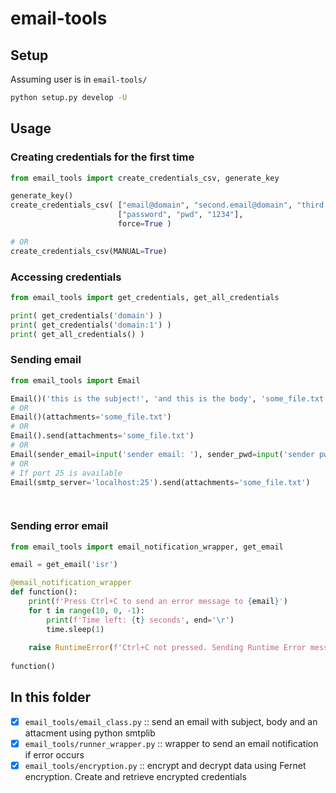 # email-tools

## Setup

Assuming user is in `email-tools/`

```bash
python setup.py develop -U
```

## Usage

### Creating credentials for the first time

```python
from email_tools import create_credentials_csv, generate_key

generate_key()
create_credentials_csv( ["email@domain", "second.email@domain", "third.email.email@different.domain"], 
                        ["password", "pwd", "1234"], 
                        force=True )

# OR
create_credentials_csv(MANUAL=True)
```

### Accessing credentials

```python
from email_tools import get_credentials, get_all_credentials

print( get_credentials('domain') )
print( get_credentials('domain:1') )
print( get_all_credentials() )
```

### Sending email

```python
from email_tools import Email

Email()('this is the subject!', 'and this is the body', 'some_file.txt')
# OR
Email()(attachments='some_file.txt')
# OR
Email().send(attachments='some_file.txt')
# OR
Email(sender_email=input('sender email: '), sender_pwd=input('sender pwd: ')).send(attachments='tools/some_file.txt')
# OR
# If port 25 is available
Email(smtp_server='localhost:25').send(attachments='some_file.txt')

    
```

### Sending error email

```python
from email_tools import email_notification_wrapper, get_email

email = get_email('isr')

@email_notification_wrapper
def function():
    print(f'Press Ctrl+C to send an error message to {email}')
    for t in range(10, 0, -1):
        print(f'Time left: {t} seconds', end='\r')
        time.sleep(1)
        
    raise RuntimeError(f'Ctrl+C not pressed. Sending Runtime Error message to {email}')
        
function()
```

## In this folder

- [x]  `email_tools/email_class.py` :: send an email with subject, body and an attacment using python smtplib
- [x]  `email_tools/runner_wrapper.py` :: wrapper to send an email notification if error occurs
- [x]  `email_tools/encryption.py` :: encrypt and decrypt data using Fernet encryption. Create and retrieve encrypted credentials
